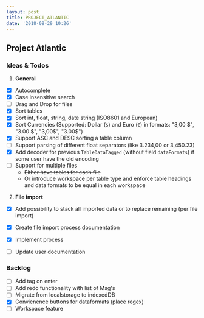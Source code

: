 ```yaml
---
layout: post
title: PROJECT_ATLANTIC
date: '2018-08-29 10:26'
---
```


## Project Atlantic

### Ideas & Todos

1. **General**

- [x] Autocomplete
- [x] Case insensitive search
- [ ] Drag and Drop for files
- [x] Sort tables
- [x] Sort int, float, string, date string (ISO8601 and European)
- [x] Sort Currencies (Supported: Dollar (`$`) and Euro (`€`) in formats: "3,00 $", "3.00 $", "3,00$", "3.00$")
- [x] Support ASC and DESC sorting a table column
- [ ] Support parsing of different float separators (like 3.234,00 or 3,450.23)
- [x] Add decoder for previous `TableDataTagged` (without field `dataFormats`) if some user have the old encoding
- [ ] Support for multiple files
  - ~~Either have tables for each file~~
  - Or introduce workspace per table type and enforce table headings and data formats to be equal in each workspace

2. **File import**
- [x] Add possibility to stack all imported data or to replace remaining (per file import)
- [x] Create file import process documentation
- [x] Implement process
- [ ] Update user documentation



### Backlog

- [ ] Add tag on enter
- [ ] Add redo functionality with list of Msg's
- [ ] Migrate from localstorage to indexedDB
- [x] Convienence buttons for dataformats (place regex)
- [ ] Workspace feature
